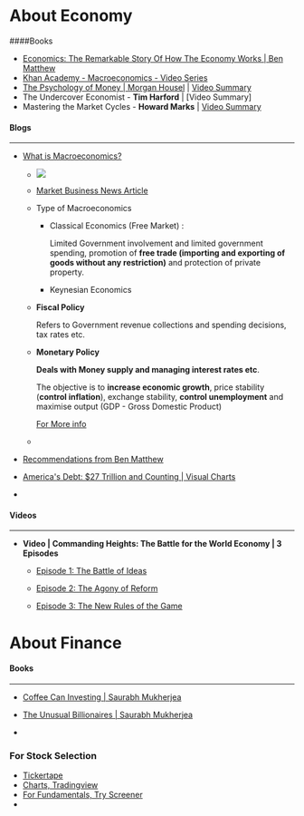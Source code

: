 # About Economy

####Books

* [Economics: The Remarkable Story Of How The Economy Works | Ben Matthew](https://amzn.to/3a7tXJe)
* [Khan Academy - Macroeconomics - Video Series](https://www.khanacademy.org/economics-finance-domain/macroeconomics)
* [The Psychology of Money | Morgan Housel](https://amzn.to/32pbcg7) | [Video Summary](https://www.youtube.com/watch?v=TJDcGv9OH4Q)
* The Undercover Economist - **Tim Harford** | [Video Summary]
* Mastering the Market Cycles - **Howard Marks** | [Video Summary](https://www.youtube.com/watch?v=ebWL2TrIssA&t=17s)



#### Blogs

---



* [What is Macroeconomics?](https://www.economicshelp.org/blog/141461/economics/branches-of-economics/)

  * ![](https://i0.wp.com/marketbusinessnews.com/wp-content/uploads/2017/01/Macroeconomics.jpg?w=599&ssl=1)

  * [Market Business News Article](https://marketbusinessnews.com/financial-glossary/macroeconomics-definition-meaning/)

  * Type of Macroeconomics

    * Classical Economics (Free Market) :

      Limited Government involvement and limited government spending, promotion of **free trade (importing and exporting of goods without any restriction)** and protection of private property.

    * Keynesian Economics

  * **Fiscal Policy**

    Refers to Government revenue collections and spending decisions, tax rates etc.

  * **Monetary Policy**

    **Deals with Money supply and managing interest rates etc**.

    The objective is to **increase economic growth**, price stability (**control inflation**), exchange stability, **control unemployment** and maximise output (GDP - Gross Domestic Product)

    [For More info](https://www.thebalance.com/what-is-monetary-policy-objectives-types-and-tools-3305867)

  * 

* [Recommendations from Ben Matthew](http://www.benmatheweconomics.com/recommended.html)

* [America's Debt: $27 Trillion and Counting | Visual Charts](https://www.visualcapitalist.com/americas-debt-27-trillion-and-counting/)

* 

#### Videos

---



* **Video | Commanding Heights: The Battle for the World Economy | 3 Episodes**

  * [Episode 1: The Battle of Ideas ](https://www.youtube.com/watch?v=gfRTpoYpHfw)

  * [Episode 2: The Agony of Reform](https://www.youtube.com/watch?v=s2Ks3_O1i74)

  * [Episode 3: The New Rules of the Game](https://www.youtube.com/watch?v=SgFrBedelIA)

    

# About Finance

#### Books

---

* [Coffee Can Investing | Saurabh Mukherjea](https://amzn.to/32PDsss)

* [The Unusual Billionaires | Saurabh Mukherjea](https://amzn.to/3njRjRj)

* 

  

### For Stock Selection

* [Tickertape](www.tickertape.com)
* [Charts, Tradingview](www.tradingview.com)
* [For Fundamentals, Try Screener](www.screener.com)
* 
